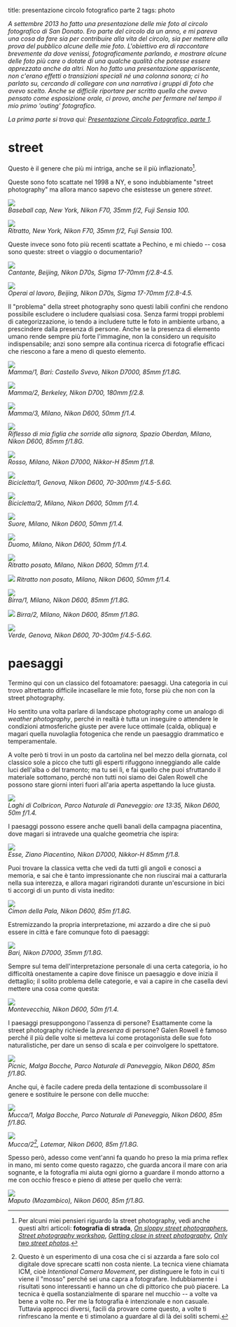 title: presentazione circolo fotografico parte 2
tags: photo

*A settembre 2013 ho fatto una presentazione delle mie foto al circolo fotografico di San Donato. Ero parte del circolo da un anno, e mi pareva una cosa da fare sia per contribuire alla vita del circolo, sia per mettere alla prova del pubblico alcune delle mie foto. L'obiettivo era di raccontare brevemente da dove venissi, fotograficamente parlando, e mostrare alcune delle foto più care o dotate di una qualche qualità che potesse essere apprezzata anche da altri. Non ho fatto una presentazione appariscente, non c'erano effetti o transizioni speciali né una colonna sonora; ci ho parlato su, cercando di collegare con una narrativa i gruppi di foto che avevo scelto. Anche se difficile riportare per scritto quella che avevo pensato come esposizione orale, ci provo, anche per fermare nel tempo il mio primo 'outing' fotografico.* 

*La prima parte si trova qui: [Presentazione Circolo Fotografico, parte 1](./2014-01-23-presentazione-circolo-fotografico.html).*  

# street

Questo è il genere che più mi intriga, anche se il più inflazionato[^nota-street].

Queste sono foto scattate nel 1998 a NY, e sono indubbiamente "street photography" ma allora manco sapevo che esistesse un genere *street*.

![](images/circolo-sdm-2013-09/usa1997_022.jpg)  
_Baseball cap, New York, Nikon F70, 35mm f/2, Fuji Sensia 100._

![](images/circolo-sdm-2013-09/usa1997_099.jpg)  
_Ritratto, New York, Nikon F70, 35mm f/2, Fuji Sensia 100._

Queste invece sono foto più recenti scattate a Pechino, e mi chiedo -- cosa sono queste: street o viaggio o documentario?

![](images/circolo-sdm-2013-09/DSC8831.jpg)  
_Cantante, Beijing, Nikon D70s, Sigma 17-70mm f/2.8-4.5._

![](images/circolo-sdm-2013-09/DSC8939.jpg)  
_Operai al lavoro, Beijing, Nikon D70s, Sigma 17-70mm f/2.8-4.5._

Il "problema" della street photography sono questi labili confini che rendono possibile escludere o includere qualsiasi cosa. Senza farmi troppi problemi di categorizzazione, io tendo a includere tutte le foto in ambiente urbano, a prescindere dalla presenza di persone. Anche se la presenza di elemento umano rende sempre più forte l'immagine, non la considero un requisito indispensabile; anzi sono sempre alla continua ricerca di fotografie efficaci che riescono a fare a meno di questo elemento.

![](images/circolo-sdm-2013-09/D7K0544.jpg)  
_Mamma/1, Bari: Castello Svevo, Nikon D7000, 85mm f/1.8G._

![](images/circolo-sdm-2013-09/DSC1285.jpg)  
_Mamma/2, Berkeley, Nikon D700, 180mm f/2.8._

![](images/circolo-sdm-2013-09/20130323_AA01289.NEF.jpg)  
_Mamma/3, Milano, Nikon D600, 50mm f/1.4._

![](images/circolo-sdm-2013-09/20130407_AA02219.NEF.jpg)  
_Riflesso di mia figlia che sorride alla signora, Spazio Oberdan, Milano, Nikon D600, 85mm f/1.8G._

![](images/circolo-sdm-2013-09/D7K3030.jpg)  
_Rosso, Milano, Nikon D7000, Nikkor-H 85mm f/1.8._

![](images/circolo-sdm-2013-09/20130625_AA05822.NEF.jpg)  
_Bicicletta/1, Genova, Nikon D600, 70-300mm f/4.5-5.6G._

![](images/circolo-sdm-2013-09/20130323_AA01361.NEF.jpg)  
_Bicicletta/2, Milano, Nikon D600, 50mm f/1.4._

![](images/circolo-sdm-2013-09/20130323_AA01354.NEF.jpg)  
_Suore, Milano, Nikon D600, 50mm f/1.4._

![](images/circolo-sdm-2013-09/20130324_AA01631.NEF.jpg)  
_Duomo, Milano, Nikon D600, 50mm f/1.4._

![](images/circolo-sdm-2013-09/20130323_AA01328.NEF.jpg)  
_Ritratto posato, Milano, Nikon D600, 50mm f/1.4._

![](images/circolo-sdm-2013-09/20130323_AA01362.NEF.jpg)
_Ritratto non posato, Milano, Nikon D600, 50mm f/1.4._

![](images/circolo-sdm-2013-09/20130414_AA02702.NEF.jpg)  
_Birra/1, Milano, Nikon D600, 85mm f/1.8G._

![](images/circolo-sdm-2013-09/20130709_AA06232.NEF.jpg) 
_Birra/2, Milano, Nikon D600, 85mm f/1.8G._

![](images/circolo-sdm-2013-09/20130625_AA05923.NEF.jpg)  
_Verde, Genova, Nikon D600, 70-300m f/4.5-5.6G._
    


# paesaggi

Termino qui con un classico del fotoamatore: paesaggi. Una categoria in cui trovo altrettanto difficile incasellare le mie foto, forse più che non con la street photography.

Ho sentito una volta parlare di landscape photography come un analogo di _weather photography_, perché in realtà è tutta un inseguire o attendere le condizioni atmosferiche giuste per avere luce ottimale (calda, obliqua) e magari quella nuvolaglia fotogenica che rende un paesaggio drammatico e temperamentale.

A volte però ti trovi in un posto da cartolina nel bel mezzo della giornata, col classico sole a picco che tutti gli esperti rifuggono inneggiando alle calde luci dell'alba o del tramonto; ma tu sei lì, e fai quello che puoi sfruttando il materiale sottomano, perché non tutti noi siamo dei Galen Rowell che possono stare giorni interi fuori all'aria aperta aspettando la luce giusta.

![](images/circolo-sdm-2013-09/20130717_AA06725.NEF.jpg)  
_Laghi di Colbricon, Parco Naturale di Paneveggio: ore 13:35, Nikon D600, 50m f/1.4._ 

I paesaggi possono essere anche quelli banali della campagna piacentina, dove magari si intravede una qualche geometria che ispira:

![](images/circolo-sdm-2013-09/D7K9464.jpg)  
_Esse, Ziano Piacentino, Nikon D7000, Nikkor-H 85mm f/1.8._ 

Puoi trovare la classica vetta che vedi da tutti gli angoli e conosci a memoria, e sai che è tanto impressionante che non riuscirai mai a catturarla nella sua interezza, e allora magari rigirandoti durante un'escursione in bici ti accorgi di un punto di vista inedito:

![](images/circolo-sdm-2013-09/20130716_AA06631.NEF.jpg)  
_Cimon della Pala, Nikon D600, 85m f/1.8G._  

Estremizzando la propria interpretazione, mi azzardo a dire che si può essere in città e fare comunque foto di paesaggi:

![](images/circolo-sdm-2013-09/D7K0361.jpg)  
_Bari, Nikon D7000, 35mm f/1.8G._ 

Sempre sul tema dell'interpretazione personale di una certa categoria, io ho difficoltà onestamente a capire dove finisce un paesaggio e dove inizia il dettaglio; il solito problema delle categorie, e vai a capire in che casella devi mettere una cosa come questa:

![](images/circolo-sdm-2013-09/20130302_AA00692.NEF.jpg)  
_Montevecchia, Nikon D600, 50m f/1.4._ 

I paesaggi presuppongono l'assenza di persone? Esattamente come la street photography richiede la _presenza_ di persone? Galen Rowell è famoso perché il più delle volte si metteva lui come protagonista delle sue foto naturalistiche, per dare un senso di scala e per coinvolgere lo spettatore.

![](images/circolo-sdm-2013-09/20130715_AA06465.NEF.jpg)  
_Picnic, Malga Bocche, Parco Naturale di Paneveggio, Nikon D600, 85m f/1.8G._ 

Anche qui, è facile cadere preda della tentazione di scombussolare il genere e sostituire le persone con delle mucche:

![](images/circolo-sdm-2013-09/20130715_AA06510.NEF.jpg)  
_Mucca/1, Malga Bocche, Parco Naturale di Paneveggio, Nikon D600, 85m f/1.8G._ 

![](images/circolo-sdm-2013-09/20130721_AA07238.NEF.jpg)  
_Mucca/2[^nota-mucca], Latemar, Nikon D600, 85m f/1.8G._ 

Spesso però, adesso come vent'anni fa quando ho preso la mia prima reflex in mano, mi sento come questo ragazzo, che guarda ancora il mare con aria sognante, e la fotografia mi aiuta ogni giorno a guardare il mondo attorno a me con occhio fresco e pieno di attese per quello che verrà:

![](images/circolo-sdm-2013-09/20130829_AA08937.NEF.jpg)  
_Maputo (Mozambico), Nikon D600, 85m f/1.8G._ 


[^nota-street]: Per alcuni miei pensieri riguardo la street photography, vedi anche questi altri articoli: **fotografia di strada**, [_On sloppy street photographers_](2013-07-25-on-sloppy-street-photographers.html), [_Street photography workshop_](2013-03-25-street-photography-workshop.html), [_Getting close in street photography_](2013-02-20-getting-close-in-street-photography.html), [_Only two street photos_](2013-01-24-only-two-street-photos.html).

[^nota-mucca]: Questo è un esperimento di una cosa che ci si azzarda a fare solo col digitale dove sprecare scatti non costa niente. La tecnica viene chiamata ICM, cioè _Intentional Camera Movement_, per distinguere le foto in cui ti viene il "mosso" perché sei una capra a fotografare. Indubbiamente i risultati sono interessanti e hanno un che di pittorico che può piacere. La tecnica è quella sostanzialmente di sparare nel mucchio -- a volte va bene a volte no. Per me la fotografia è intenzionale e non casuale. Tuttavia approcci diversi, facili da provare come questo, a volte ti rinfrescano la mente e ti stimolano a guardare al di là dei soliti schemi.
